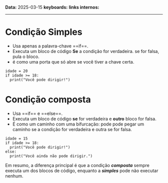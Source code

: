 
**Data:** 2025-03-15
**keyboards:** 
**links internos:** 
___

# Condição Simples

- Usa apenas a palavra-chave ==if==.
- Executa um bloco de código **Se** a condição for verdadeira. se for falsa, pula o bloco.
- é como uma porta que só abre se você tiver a chave certa.

```
idade = 20
if idade >= 18:
  print("Você pode dirigir!")
```

# Condição composta

- Usa ==if== e ==else==.
- Executa um bloco de código **se** for verdadeira e **outro** bloco for falsa.
- É como um caminho com uma bifurcação: pode pode pegar um caminho se a condição for verdadeira e outra se for falsa.

```
idade = 15
if idade >= 18:
  print("Você pode dirigir!")
else:
  print("Você ainda não pode dirigir.")
```

Em resumo, a diferença principal é que a condição **_composta_** sempre executa um dos blocos de código, enquanto a **_simples_** pode não executar nenhum.